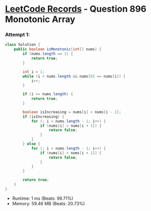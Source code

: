 # [LeetCode Records](../../README.md) - Question 896 Monotonic Array

### Attempt 1: 
```java
class Solution {
    public boolean isMonotonic(int[] nums) {
        if (nums.length == 1) {
            return true;
        }

        int i = 1;
        while (i < nums.length && nums[0] == nums[i]) {
            i++;
        }

        if (i >= nums.length) {
            return true;
        }

        boolean isIncreasing = nums[i] > nums[i - 1];
        if (isIncreasing) {
            for (; i < nums.length - 1; i++) {
                if (nums[i] > nums[i + 1]) {
                    return false;
                }
            }
        } else {
            for (; i < nums.length - 1; i++) {
                if (nums[i] < nums[i + 1]) {
                    return false;
                }
            }
        }

        return true;
    }
}
```
- Runtime: 1 ms (Beats: 99.71%)
- Memory: 59.46 MB (Beats: 20.73%)

<br>
